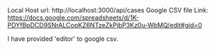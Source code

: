Local Host url: http://localhost:3000/api/cases
Google CSV file Link: https://docs.google.com/spreadsheets/d/1K-PDYfBpDCD9SNrALCopKZ6NTzeZkPjbP3Kz0u-WbMQ/edit#gid=0

I have provided 'editor' to google csv.
